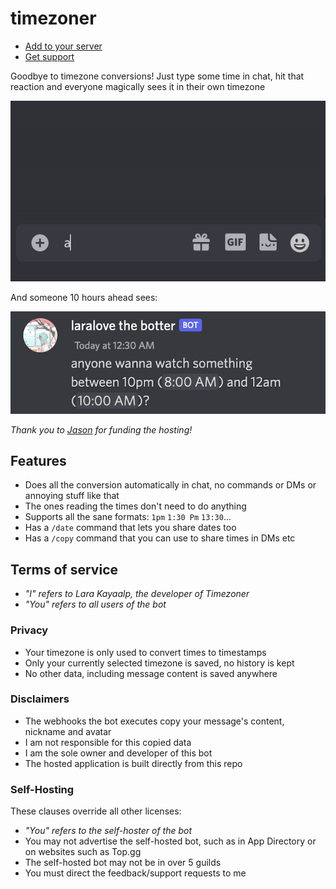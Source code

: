 # timezoner

- [Add to your server](https://discord.com/api/oauth2/authorize?client_id=909820903574106203&permissions=536882240&scope=bot%20applications.commands)
- [Get support](https://discord.gg/6vAzfFj8xG)

Goodbye to timezone conversions! Just type some time in chat, hit that reaction and everyone magically sees it in their
own timezone

![example](examples/sent.gif)

And someone 10 hours ahead sees:

![example](examples/shown.png)

*Thank you to [Jason](https://github.com/zudsniper) for funding the hosting!*

## Features

- Does all the conversion automatically in chat, no commands or DMs or annoying stuff like that
- The ones reading the times don't need to do anything
- Supports all the sane formats: `1pm` `1:30 Pm` `13:30`...
- Has a `/date` command that lets you share dates too
- Has a `/copy` command that you can use to share times in DMs etc

## Terms of service

- *"I" refers to Lara Kayaalp, the developer of Timezoner*
- *"You" refers to all users of the bot*

### Privacy

- Your timezone is only used to convert times to timestamps
- Only your currently selected timezone is saved, no history is kept
- No other data, including message content is saved anywhere

### Disclaimers

- The webhooks the bot executes copy your message's content, nickname and avatar
- I am not responsible for this copied data
- I am the sole owner and developer of this bot
- The hosted application is built directly from this repo

### Self-Hosting

These clauses override all other licenses:

- *"You" refers to the self-hoster of the bot*
- You may not advertise the self-hosted bot, such as in App Directory or on websites such as Top.gg
- The self-hosted bot may not be in over 5 guilds
- You must direct the feedback/support requests to me